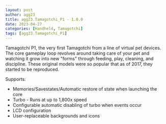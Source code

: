 ```yaml
---
layout: post
author: agg23
title: agg23.Tamagotchi_P1 - 1.0.0
date: 2023-04-27
categories: [Handheld, Tamagotchi]
tags: [agg23.Tamagotchi_P1]
---
```

Tamagotchi P1, the very first Tamagotchi from a line of virtual pet devices. The core gameplay loop revolves around taking care of your pet and watching it grow into new "forms" through feeding, play, cleaning, and discipline. These original models were so popular that as of 2017, they started to be reproduced.

Supports:
* Memories/Savestates/Automatic restore of state when launching the core
* Turbo - Runs at up to 1,800x speed
* Configurable automatic disabling of turbo when events occur
* LCD configuration
* User-replaceable backgrounds and icons

